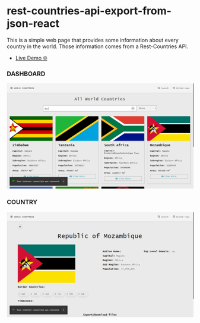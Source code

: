# rest-countries-api-export-from-json-react
This is a simple web page that provides some information about every country in the world. Those information comes from a Rest-Countries API.


-   [Live Demo 🌐](https://rest-countries-api-reactjs.herokuapp.com)

### DASHBOARD

![web-page-filter](public/images/live_demo_filters.png)

### COUNTRY

![web-page-country](public/images/live_demo_country.png)
